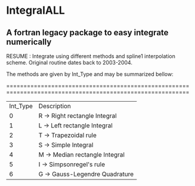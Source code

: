 # IntegralALL
##  A fortran legacy package to easy integrate numerically

RESUME : Integrate using different methods and spline1 interpolation  scheme. Original routine dates back to 2003-2004.

The methods are given by Int_Type and may be summarized bellow:


<table><tr>
===================================================== 
<td>Int_Type</td><td>Description</td></tr>
<td>0<td>R -> Right rectangle Integral  </td></tr>
<td>1<td>L -> Left rectangle Integral   </td></tr>
<td>2<td>T -> Trapezoidal rule          </td></tr>
<td>3<td>S -> Simple Integral           </td></tr>
<td>4<td>M -> Median rectangle Integral </td></tr>
<td>5<td>I -> Simpsonregel's rule       </td></tr>
<td>6<td>G -> Gauss-Legendre Quadrature </td></tr>
=====================================================
</table>

